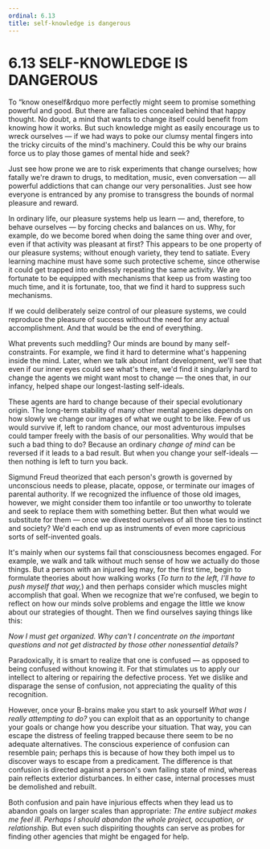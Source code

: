 ```yaml
---
ordinal: 6.13
title: self-knowledge is dangerous
---
```


# 6.13 SELF-KNOWLEDGE IS DANGEROUS 

<p>To &ldquo;know oneself&amp;rdquo more perfectly might seem to promise something powerful and good. But there are fallacies concealed behind that happy thought. No doubt, a mind that wants to change itself could benefit from knowing how it works. But such knowledge might as easily encourage us to wreck ourselves &mdash; if we had ways to poke our clumsy mental fingers into the tricky circuits of the mind's machinery. Could this be why our brains force us to play those games of mental hide and seek?</p>
<p>Just see how prone we are to risk experiments that change ourselves; how fatally we're drawn to drugs, to meditation, music, even conversation &mdash; all powerful addictions that can change our very personalities. Just see how everyone is entranced by any promise to transgress the bounds of normal pleasure and reward.</p>
<p>In ordinary life, our pleasure systems help us learn &mdash; and, therefore, to behave ourselves &mdash; by forcing checks and balances on us. Why, for example, do we become bored when doing the same thing over and over, even if that activity was pleasant at first? This appears to be one property of our pleasure systems; without enough variety, they tend to satiate. Every learning machine must have some such protective scheme, since otherwise it could get trapped into endlessly repeating the same activity. We are fortunate to be equipped with mechanisms that keep us from wasting too much time, and it is fortunate, too, that we find it hard to suppress such mechanisms.</p>
<p>If we could deliberately seize control of our pleasure systems, we could reproduce the pleasure of success without the need for any actual accomplishment. And that would be the end of everything.</p>
<p>What prevents such meddling? Our minds are bound by many self-constraints. For example, we find it hard to determine what's happening inside the mind. Later, when we talk about infant development, we'll see that even if our inner eyes could see what's there, we'd find it singularly hard to change the agents we might want most to change &mdash; the ones that, in our infancy, helped shape our longest-lasting self-ideals.</p>
<p>These agents are hard to change because of their special evolutionary origin. The long-term stability of many other mental agencies depends on how slowly we change our images of what we ought to be like. Few of us would survive if, left to random chance, our most adventurous impulses could tamper freely with the basis of our personalities. Why would that be such a bad thing to do? Because an ordinary <em>change of mind</em> can be reversed if it leads to a bad result. But when you change your self-ideals &mdash; then nothing is left to turn you back.</p>
<p>Sigmund Freud theorized that each person's growth is governed by unconscious needs to please, placate, oppose, or terminate our images of parental authority. If we recognized the influence of those old images, however, we might consider them too infantile or too unworthy to tolerate and seek to replace them with something better. But then what would we substitute for them &mdash; once we divested ourselves of all those ties to instinct and society? We'd each end up as instruments of even more capricious sorts of self-invented goals.</p>
<p>It's mainly when our systems fail that consciousness becomes engaged. For example, we walk and talk without much sense of how we actually do those things. But a person with an injured leg may, for the first time, begin to formulate theories about how walking works (<em>To turn to the left, I'll have to push myself that way,</em>) and then perhaps consider which muscles might accomplish that goal. When we recognize that we're confused, we begin to reflect on how our minds solve problems and engage the little we know about our strategies of thought. Then we find ourselves saying things like this:</p>
<p><em>Now I must get organized. Why can't I concentrate on the important questions and not get distracted by those other nonessential details?</em></p>
<p>Paradoxically, it is smart to realize that one is confused &mdash; as opposed to being confused without knowing it. For that stimulates us to apply our intellect to altering or repairing the defective process. Yet we dislike and disparage the sense of confusion, not appreciating the quality of this recognition.</p>
<p>However, once your B-brains make you start to ask yourself <em>What was I really attempting to do?</em> you can exploit that as an opportunity to change your goals or change how you describe your situation. That way, you can escape the distress of feeling trapped because there seem to be no adequate alternatives. The conscious experience of confusion can resemble pain; perhaps this is because of how they both impel us to discover ways to escape from a predicament. The difference is that confusion is directed against a person's own failing state of mind, whereas pain reflects exterior disturbances. In either case, internal processes must be demolished and rebuilt.</p>
<p>Both confusion and pain have injurious effects when they lead us to abandon goals on larger scales than appropriate: <em>The entire subject makes me feel ill. Perhaps I should abandon the whole project, occupation, or relationship.</em> But even such dispiriting thoughts can serve as probes for finding other agencies that might be engaged for help.</p>